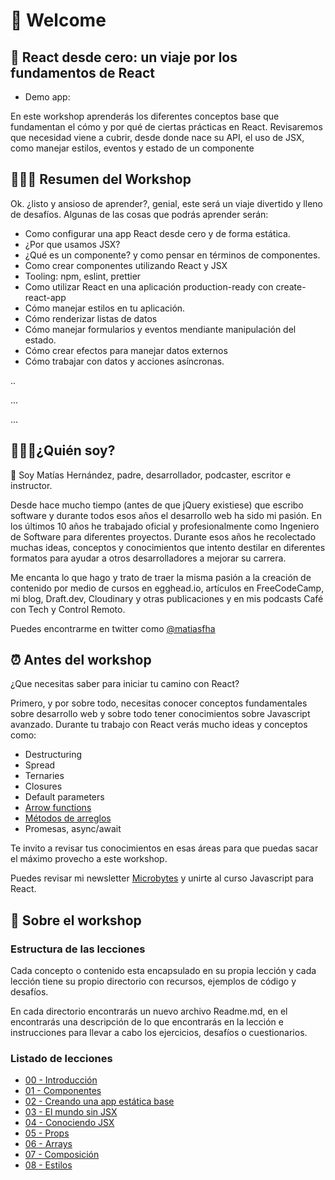 # 🎉 Welcome

## 🚌 React desde cero: un viaje por los fundamentos de React

- Demo app:

En este workshop aprenderás los diferentes conceptos base que fundamentan el cómo y por qué de ciertas prácticas en React. Revisaremos que necesidad viene a cubrir, desde donde nace su API, el uso de JSX, como manejar estilos, eventos y estado de un componente

## 👨🏻‍💻 Resumen del Workshop

Ok. ¿listo y ansioso de aprender?, genial, este será un viaje divertido y lleno de desafíos. Algunas de las cosas que podrás aprender serán:

- Como configurar una app React desde cero y de forma estática.
- ¿Por que usamos JSX?
- ¿Qué es un componente? y como pensar en términos de componentes.
- Como crear componentes utilizando React y JSX
- Tooling: npm, eslint, prettier
- Como utilizar React en una aplicación production-ready con create-react-app
- Cómo manejar estilos en tu aplicación.
- Cómo renderizar listas de datos
- Cómo manejar formularios y eventos mendiante manipulación del estado.
- Cómo crear efectos para manejar datos externos
- Cómo trabajar con datos y acciones asíncronas.

..

...

...

## 👨🏻‍💻¿Quién soy?

👋 Soy Matías Hernández, padre, desarrollador, podcaster, escritor e instructor.

Desde hace mucho tiempo (antes de que jQuery existiese) que escribo software y durante todos esos años el desarrollo web ha sido mi pasión. En los últimos 10 años he trabajado oficial y profesionalmente como Ingeniero de Software para diferentes proyectos. Durante esos años he recolectado muchas ideas, conceptos y conocimientos que intento destilar en diferentes formatos para ayudar a otros desarrolladores a mejorar su carrera.

Me encanta lo que hago y trato de traer la misma pasión a la creación de contenido por medio de cursos en egghead.io, artículos en FreeCodeCamp, mi blog, Draft.dev, Cloudinary y otras publicaciones y en mis podcasts Café con Tech y Control Remoto.

Puedes encontrarme en twitter como [@matiasfha](https://twitter.com/matiasfha)

## ⏰ Antes del workshop

¿Que necesitas saber para iniciar tu camino con React?

Primero, y por sobre todo, necesitas conocer conceptos fundamentales sobre desarrollo web y sobre todo tener conocimientos sobre Javascript avanzado. Durante tu trabajo con React verás mucho ideas y conceptos como:

- Destructuring
- Spread
- Ternaries
- Closures
- Default parameters
- [Arrow functions](https://escuelafrontend.com/articulos/arrow-functions)
- [Métodos de arreglos](https://escuelafrontend.com/articulos/metodos-de-arreglos)
- Promesas, async/await

Te invito a revisar tus conocimientos en esas áreas para que puedas sacar el máximo provecho a este workshop.

Puedes revisar mi newsletter [Microbytes](https://microbytes.dev) y unirte al curso Javascript para React.

## 📝 Sobre el workshop

### Estructura de las lecciones

Cada concepto o contenido esta encapsulado en su propia lección y cada lección tiene su propio directorio con recursos, ejemplos de código y desafíos.

En cada directorio encontrarás un nuevo archivo Readme.md, en el encontrarás una descripción de lo que encontrarás en la lección e instrucciones para llevar a cabo los ejercicios, desafíos o cuestionarios.

### Listado de lecciones

- [00 - Introducción](./lesson00/Readme.md)
- [01 - Componentes](./lesson01/Readme.md)
- [02 - Creando una app estática base ](./lesson02/Readme.md)
- [03 - El mundo sin JSX](./lesson03/Readme.md)
- [04 - Conociendo JSX](./lesson04/Readme.md)
- [05 - Props](./lesson05/Readme.md)
- [06 - Arrays](./lesson06/Readme.md)
- [07 - Composición](./lesson07/Readme.md)
- [08 - Estilos](./lesson08/Readme.md)

